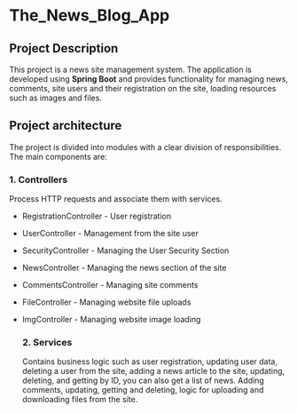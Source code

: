 # The_News_Blog_App

## Project Description

This project is a news site management system. The application is developed using **Spring Boot** and provides functionality for managing news, comments, site users and their registration on the site, loading resources such as images and files.

## Project architecture

The project is divided into modules with a clear division of responsibilities. The main components are:

### 1. Controllers

Process HTTP requests and associate them with services.

- RegistrationController - User registration
- UserController - Management from the site user
- SecurityController - Managing the User Security Section
- NewsController - Managing the news section of the site
- CommentsController - Managing site comments
- FileController - Managing website file uploads
- ImgController - Managing website image loading

  ### 2. Services

  Contains business logic such as user registration, updating user data, deleting a user from the site, adding a news article to the site, updating, deleting, and getting by ID, you can also get a list of news. Adding comments, updating, getting and deleting, logic for uploading and downloading files from the site.

  
